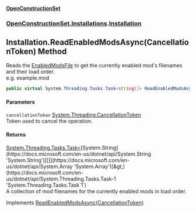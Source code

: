 #### [OpenConstructionSet](index.md 'index')
### [OpenConstructionSet.Installations](index.md#OpenConstructionSet_Installations 'OpenConstructionSet.Installations').[Installation](qUACYHb4kFlIhfF0vYagtQ.md 'OpenConstructionSet.Installations.Installation')
## Installation.ReadEnabledModsAsync(CancellationToken) Method
Reads the [EnabledModsFile](cHQDTkKqN02r9SvcmdOsGQ.md 'OpenConstructionSet.Installations.IInstallation.EnabledModsFile') to get the currently enabled mod's filenames and their load order.  
e.g. example.mod  
```csharp
public virtual System.Threading.Tasks.Task<string[]> ReadEnabledModsAsync(System.Threading.CancellationToken cancellationToken=default(System.Threading.CancellationToken));
```
#### Parameters
<a name='OpenConstructionSet_Installations_Installation_ReadEnabledModsAsync(System_Threading_CancellationToken)_cancellationToken'></a>
`cancellationToken` [System.Threading.CancellationToken](https://docs.microsoft.com/en-us/dotnet/api/System.Threading.CancellationToken 'System.Threading.CancellationToken')  
Token used to cancel the operation.
  
#### Returns
[System.Threading.Tasks.Task&lt;](https://docs.microsoft.com/en-us/dotnet/api/System.Threading.Tasks.Task-1 'System.Threading.Tasks.Task`1')[System.String](https://docs.microsoft.com/en-us/dotnet/api/System.String 'System.String')[[]](https://docs.microsoft.com/en-us/dotnet/api/System.Array 'System.Array')[&gt;](https://docs.microsoft.com/en-us/dotnet/api/System.Threading.Tasks.Task-1 'System.Threading.Tasks.Task`1')  
A collection of mod filenames for the currently enabled mods in load order.

Implements [ReadEnabledModsAsync(CancellationToken)](R4LECTh0QvGrrvFQG7NAnw.md 'OpenConstructionSet.Installations.IInstallation.ReadEnabledModsAsync(System.Threading.CancellationToken)')  
